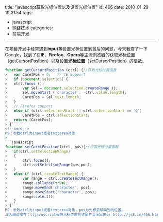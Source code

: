 title: "javascript获取光标位置以及设置光标位置"
id: 466
date: 2010-01-29 19:31:54
tags:
- javascript
- 网络技术
categories:
- 前端开发
---
在项目开发中经常遇到**input**等设置光标位置到最后的问题，今天我查了一下Google，找到了在**IE**、**Firefox**、**Opera**等主流浏览器的获取光标位置（getCursortPosition）以及设置**光标位置**（setCursorPosition）的函数。
> 
```javascript
function getCursortPosition (ctrl) {//获取光标位置函数
> 	var CaretPos = 0;	// IE Support
> 	if (document.selection) {
> 	ctrl.focus ();
> 		var Sel = document.selection.createRange ();
> 		Sel.moveStart ('character', -ctrl.value.length);
> 		CaretPos = Sel.text.length;
> 	}
> 	// Firefox support
> 	else if (ctrl.selectionStart || ctrl.selectionStart == '0')
> 		CaretPos = ctrl.selectionStart;
> 	return (CaretPos);
> }```
<!--more-->
PS：参数ctrl为input或者textarea对象
> 
```javascript
function setCaretPosition(ctrl, pos){//设置光标位置函数
> 	if(ctrl.setSelectionRange)
> 	{
> 		ctrl.focus();
> 		ctrl.setSelectionRange(pos,pos);
> 	}
> 	else if (ctrl.createTextRange) {
> 		var range = ctrl.createTextRange();
> 		range.collapse(true);
> 		range.moveEnd('character', pos);
> 		range.moveStart('character', pos);
> 		range.select();
> 	}
> }```
PS：参数ctrl为input或者textarea对象，pos为光标要移动到的位置。
深入阅读推荐：《[javascript设置光标位置到结尾并显示出来]( http://js8.in/466.html "Javascript设置光标位置到结尾并显示出来")》